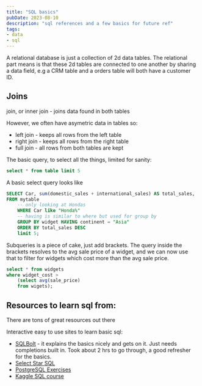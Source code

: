 ```yaml
---
title: "SQL basics"
pubDate: 2023-08-10
description: "sql references and a few basics for future ref"
tags: 
- data
- sql
---
```


A relational database is just a collection of 2d data tables. The relational part means is that these 2d tables are connected to one another by sharing a data field, e.g a CRM table and a orders table will both have a customer ID.

## Joins

join, or inner join - joins data found in both tables

However, we often have asymetric data in tables so:
- left join - keeps all rows from the left table
- right join - keeps all rows from the right table
- full join - all rows from both tables are kept

The basic query, to select all the things, limited for sanity:

```sql
select * from table limit 5
```

A basic select query looks like

```sql
SELECT Car, sum(domestic_sales + international_sales) AS total_sales,
FROM mytable 
	-- only looking at Hondas
	WHERE Car like "Honda%"
	-- having is similar to where but used for group by
	GROUP BY widget HAVING continent = "Asia"
	ORDER BY total_sales DESC
	limit 5;
```


Subqueries is a piece of cake, just add brackets. The query inside the brackets resolves to the avg sale price of a widget, and we can now use that to filter for widgets which cost more than the avg sale price.

```sql
select * from widgets
where widget_cost > 
	(select avg(sale_price) 
	from wigets);
```

## Resources to learn sql from:

There are tons of great resources out there

Interactive easy to use sites to learn basic sql:
* [SQLBolt](https://sqlbolt.com/) - it explains the basics nicely and gets on it. Just needs completions built in. Took about 2 hrs to go through, a good refresher for the basics.
* [Select Star SQL](https://selectstarsql.com/)
* [PostgreSQL Exercises](https://pgexercises.com/)
* [Kaggle SQL course](https://www.kaggle.com/learn/advanced-sql)


